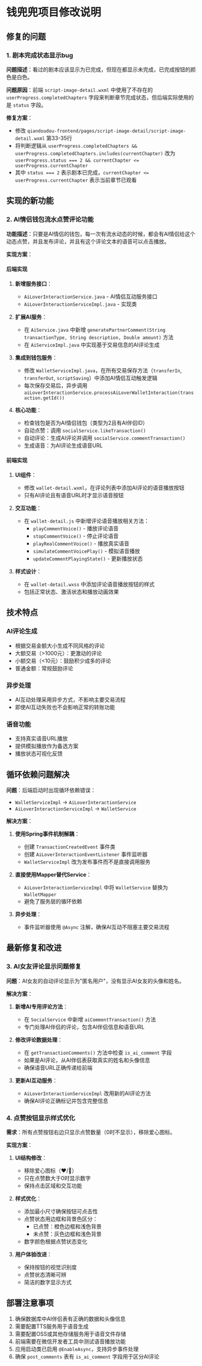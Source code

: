 # 钱兜兜项目修改说明

## 修复的问题

### 1. 剧本完成状态显示bug

**问题描述**：看过的剧本应该显示为已完成，但现在都显示未完成，已完成按钮的颜色是白色。

**问题原因**：前端 `script-image-detail.wxml` 中使用了不存在的 `userProgress.completedChapters` 字段来判断章节完成状态，但后端实际使用的是 `status` 字段。

**修复方案**：
- 修改 `qiandoudou-frontend/pages/script-image-detail/script-image-detail.wxml` 第33-35行
- 将判断逻辑从 `userProgress.completedChapters && userProgress.completedChapters.includes(currentChapter)` 改为 `userProgress.status === 2 && currentChapter <= userProgress.currentChapter`
- 其中 `status === 2` 表示剧本已完成，`currentChapter <= userProgress.currentChapter` 表示当前章节已观看

## 实现的新功能

### 2. AI情侣钱包流水点赞评论功能

**功能描述**：只要是AI情侣的钱包，每一次有流水动态的时候，都会有AI情侣给这个动态点赞，并且发布评论，并且有这个评论文本的语音可以点击播放。

**实现方案**：

#### 后端实现

1. **新增服务接口**：
   - `AiLoverInteractionService.java` - AI情侣互动服务接口
   - `AiLoverInteractionServiceImpl.java` - 实现类

2. **扩展AI服务**：
   - 在 `AiService.java` 中新增 `generatePartnerComment(String transactionType, String description, Double amount)` 方法
   - 在 `AiServiceImpl.java` 中实现基于交易信息的AI评论生成

3. **集成到钱包服务**：
   - 修改 `WalletServiceImpl.java`，在所有交易保存方法（`transferIn`, `transferOut`, `scriptSaving`）中添加AI情侣互动触发逻辑
   - 每次保存交易后，异步调用 `aiLoverInteractionService.processAiLoverWalletInteraction(transaction.getId())`

4. **核心功能**：
   - 检查钱包是否为AI情侣钱包（类型为2且有AI伴侣ID）
   - 自动点赞：调用 `socialService.likeTransaction()`
   - 自动评论：生成AI评论并调用 `socialService.commentTransaction()`
   - 生成语音：为AI评论生成语音URL

#### 前端实现

1. **UI组件**：
   - 修改 `wallet-detail.wxml`，在评论列表中添加AI评论的语音播放按钮
   - 只有AI评论且有语音URL时才显示语音按钮

2. **交互功能**：
   - 在 `wallet-detail.js` 中新增评论语音播放相关方法：
     - `playCommentVoice()` - 播放评论语音
     - `stopCommentVoice()` - 停止评论语音
     - `playRealCommentVoice()` - 播放真实语音
     - `simulateCommentVoicePlay()` - 模拟语音播放
     - `updateCommentPlayingState()` - 更新播放状态

3. **样式设计**：
   - 在 `wallet-detail.wxss` 中添加评论语音播放按钮的样式
   - 包括正常状态、激活状态和播放动画效果

## 技术特点

### AI评论生成
- 根据交易金额大小生成不同风格的评论
- 大额交易（>1000元）：更激动的评论
- 小额交易（<10元）：鼓励积少成多的评论
- 普通金额：常规鼓励评论

### 异步处理
- AI互动处理采用异步方式，不影响主要交易流程
- 即使AI互动失败也不会影响正常的转账功能

### 语音功能
- 支持真实语音URL播放
- 提供模拟播放作为备选方案
- 播放状态可视化反馈

## 循环依赖问题解决

**问题**：后端启动时出现循环依赖错误：
- `WalletServiceImpl` → `AiLoverInteractionService`
- `AiLoverInteractionServiceImpl` → `WalletService`

**解决方案**：
1. **使用Spring事件机制解耦**：
   - 创建 `TransactionCreatedEvent` 事件类
   - 创建 `AiLoverInteractionEventListener` 事件监听器
   - `WalletServiceImpl` 改为发布事件而不是直接调用服务

2. **直接使用Mapper替代Service**：
   - `AiLoverInteractionServiceImpl` 中将 `WalletService` 替换为 `WalletMapper`
   - 避免了服务层的循环依赖

3. **异步处理**：
   - 事件监听器使用 `@Async` 注解，确保AI互动不阻塞主要交易流程

## 最新修复和改进

### 3. AI女友评论显示问题修复

**问题**：AI女友的自动评论显示为"匿名用户"，没有显示AI女友的头像和姓名。

**解决方案**：
1. **新增AI专用评论方法**：
   - 在 `SocialService` 中新增 `aiCommentTransaction()` 方法
   - 专门处理AI伴侣的评论，包含AI伴侣信息和语音URL

2. **修改评论数据处理**：
   - 在 `getTransactionComments()` 方法中检查 `is_ai_comment` 字段
   - 如果是AI评论，从AI伴侣表获取真实的姓名和头像信息
   - 确保语音URL正确传递给前端

3. **更新AI互动服务**：
   - `AiLoverInteractionServiceImpl` 改用新的AI评论方法
   - 确保AI评论正确标记并包含完整信息

### 4. 点赞按钮显示样式优化

**需求**：所有点赞按钮右边只显示点赞数量（0时不显示），移除爱心图标。

**实现方案**：
1. **UI结构修改**：
   - 移除爱心图标（❤️/🤍）
   - 只在点赞数大于0时显示数字
   - 保持点击区域和交互功能

2. **样式优化**：
   - 添加最小尺寸确保按钮可点击性
   - 点赞状态用边框和背景色区分：
     - 已点赞：橙色边框和浅色背景
     - 未点赞：灰色边框和浅色背景
   - 数字颜色根据点赞状态变化

3. **用户体验改进**：
   - 保持按钮的视觉识别度
   - 点赞状态清晰可辨
   - 简洁的数字显示方式

## 部署注意事项

1. 确保数据库中AI伴侣表有正确的数据和头像信息
2. 需要配置TTS服务用于语音生成
3. 需要配置OSS或其他存储服务用于语音文件存储
4. 前端需要在微信开发者工具中测试语音播放功能
5. 应用启动类已启用 `@EnableAsync`，支持异步事件处理
6. 确保 `post_comments` 表有 `is_ai_comment` 字段用于区分AI评论
